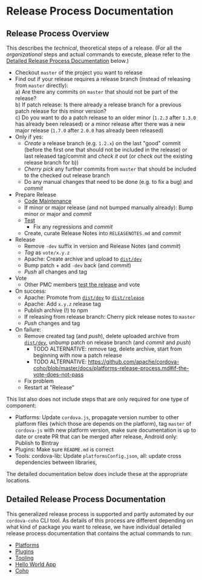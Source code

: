 # Release Process Documentation

## Release Process Overview

This describes the _technical_, theoretical steps of a release. (For all the _organizational_ steps and actual commands to execute, please refer to the [Detailed Release Process Documentation](#detailed-release-process-documentation) below.)

- Checkout `master` of the project you want to release
- Find out if your release requires a release branch (instead of releasing from `master` directly):  
  a) Are there any commits on `master` that should not be part of the release?  
  b) If patch release: Is there already a release branch for a previous patch release for this minor version?  
  c) Do you want to do a patch release to an older minor (`1.2.3` after `1.3.0` has already been released) or a minor release after there was a new major release (`1.7.0` after `2.0.0` has already been released)
- Only if yes: 
  - _Create_ a release branch (e.g. `1.2.x`) on the last "good" commit (before the first one that should not be included in the release) or last released tag/commit and _check it out_ (or _check out_ the existing release branch for b))
  - _Cherry pick_ any further commits from `master` that should be included to the checked out release branch
  - Do any manual changes that need to be done (e.g. to fix a bug) and _commit_ 
- Prepare Release
  - [Code Maintenance](code-maintenance.md)
  - If minor or major release (and not bumped manually already): Bump minor or major and _commit_
  - [Test](testing-releases.md)
    - Fix any regressions and _commit_
  - Create, curate Release Notes into `RELEASENOTES.md` and _commit_
- Release
  - Remove `-dev` suffix in version and Release Notes (and _commit_)
  - _Tag_ as `vote/x.y.z`
  - Apache: Create archive and upload to [`dist/dev`](https://dist.apache.org/repos/dist/dev/cordova/)
  - Bump patch + add `-dev` back (and _commit_)
  - _Push_ all changes and tag
- Vote
  - Other PMC members [test the release](testing-releases.md) and vote
- On success:
  - Apache: Promote from [`dist/dev`](https://dist.apache.org/repos/dist/dev/cordova/) to [`dist/release`](https://dist.apache.org/repos/dist/release/cordova/)
  - Apache: Add `x.y.z` release tag
  - Publish archive (!) to npm
  - If releasing from release branch: Cherry pick release notes to `master`
  - _Push_ changes and tag
- On failure:
  - Remove created tag (and _push_), delete uploaded archive from [`dist/dev`](https://dist.apache.org/repos/dist/dev/cordova/), unbump patch on release branch (and _commit_ and _push_)
    - TODO ALTERNATIVE: remove tag, delete archive, start from beginning with now a patch release
    - TODO ALTERNATIVE: https://github.com/apache/cordova-coho/blob/master/docs/platforms-release-process.md#if-the-vote-does-not-pass
  - Fix problem
  - Restart at "Release"

This list also does not include steps that are only required for one type of component:

- Platforms: Update `cordova.js`, propagate version number to other platform files (which those are depends on the platform), tag `master` of `cordova-js` with new platform version, make sure documentation is up to date or create PR that can be merged after release, Android only: Publish to Bintray
- Plugins: Make sure `README.md` is correct
- Tools: cordova-lib: Update `platformsConfig.json`, all: update cross dependencies between libraries, 

The detailed documentation below does include these at the appropriate locations.

## Detailed Release Process Documentation

This generalized release process is supported and partly automated by our `cordova-coho` CLI tool. As details of this process are different depending on what kind of package you want to release, we have individual detailed release process documentation that contains the actual commands to run:

- [Platforms](https://github.com/apache/cordova-coho/blob/master/docs/platforms-release-process.md)
- [Plugins](https://github.com/apache/cordova-coho/blob/master/docs/plugins-release-process.md)
- [Tooling](https://github.com/apache/cordova-coho/blob/master/docs/tools-release-process.md)
- [Hello World App](https://github.com/apache/cordova-coho/blob/master/docs/app-hello-world-release-process.md)
- [Coho](https://github.com/apache/cordova-coho/blob/master/docs/coho-release-process.md)
